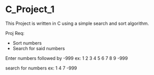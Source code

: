 # C_Project_1

This Project is written in C using a simple search and sort algorithm.

Proj Req:
  * Sort numbers
  * Search for said numbers
  

Enter numbers followed by -999 
ex: 1 2 3 4 5 6 7 8 9 -999

search for numbers
ex: 1 4 7 -999
